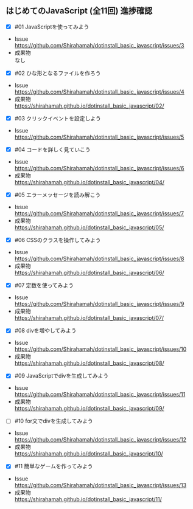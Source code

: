 ## はじめてのJavaScript (全11回) 進捗確認

- [x] #01 JavaScriptを使ってみよう  
 - Issue  
 https://github.com/Shirahamah/dotinstall_basic_javascript/issues/3
 - 成果物  
 なし
- [x] #02 ひな形となるファイルを作ろう  
 - Issue  
 https://github.com/Shirahamah/dotinstall_basic_javascript/issues/4  
 - 成果物  
 https://shirahamah.github.io/dotinstall_basic_javascript/02/
- [x] #03 クリックイベントを設定しよう  
 - Issue  
 https://github.com/Shirahamah/dotinstall_basic_javascript/issues/5
- [x] #04 コードを詳しく見ていこう  
 - Issue  
 https://github.com/Shirahamah/dotinstall_basic_javascript/issues/6
  - 成果物  
 https://shirahamah.github.io/dotinstall_basic_javascript/04/
- [x] #05 エラーメッセージを読み解こう 
 - Issue 
 https://github.com/Shirahamah/dotinstall_basic_javascript/issues/7
 - 成果物  
 https://shirahamah.github.io/dotinstall_basic_javascript/05/
- [x] #06 CSSのクラスを操作してみよう  
 - Issue  
 https://github.com/Shirahamah/dotinstall_basic_javascript/issues/8
 - 成果物  
 https://shirahamah.github.io/dotinstall_basic_javascript/06/
- [x] #07 定数を使ってみよう  
 - Issue  
 https://github.com/Shirahamah/dotinstall_basic_javascript/issues/9
 - 成果物  
 https://shirahamah.github.io/dotinstall_basic_javascript/07/
- [x] #08 divを増やしてみよう  
 - Issue  
 https://github.com/Shirahamah/dotinstall_basic_javascript/issues/10
 - 成果物  
 https://shirahamah.github.io/dotinstall_basic_javascript/08/
- [x] #09 JavaScriptでdivを生成してみよう  
 - Issue  
 https://github.com/Shirahamah/dotinstall_basic_javascript/issues/11
 - 成果物  
 https://shirahamah.github.io/dotinstall_basic_javascript/09/
- [ ] #10 for文でdivを生成してみよう  
 - Issue  
 https://github.com/Shirahamah/dotinstall_basic_javascript/issues/12
 - 成果物  
 https://shirahamah.github.io/dotinstall_basic_javascript/10/
- [x] #11 簡単なゲームを作ってみよう  
 - Issue  
 https://github.com/Shirahamah/dotinstall_basic_javascript/issues/13
 - 成果物  
 https://shirahamah.github.io/dotinstall_basic_javascript/11/
